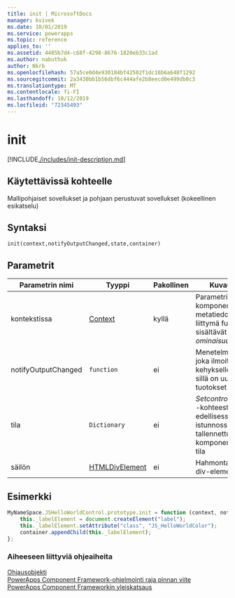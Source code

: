 ```yaml
---
title: init | MicrosoftDocs
manager: kvivek
ms.date: 10/01/2019
ms.service: powerapps
ms.topic: reference
applies_to: ''
ms.assetid: 4485b7d4-c68f-4298-8676-1820eb33c1ad
ms.author: nabuthuk
author: Nkrb
ms.openlocfilehash: 57a5ce0d4e930184bf42502f1dc16b6a648f1292
ms.sourcegitcommit: 2a3430bb1b56dbf6c444afe2b8eecd0e499db0c3
ms.translationtype: MT
ms.contentlocale: fi-FI
ms.lasthandoff: 10/12/2019
ms.locfileid: "72345493"
---
```

# <a name="init"></a>init

[!INCLUDE[./includes/init-description.md](./includes/init-description.md)]

## <a name="available-for"></a>Käytettävissä kohteelle 

Mallipohjaiset sovellukset ja pohjaan perustuvat sovellukset (kokeellinen esikatselu)

## <a name="syntax"></a>Syntaksi

`init(context,notifyOutputChanged,state,container)`

## <a name="parameters"></a>Parametrit

| Parametrin nimi|Tyyppi|Pakollinen|Kuvaus|
| ------------- |----|--------|-----------|
|kontekstissa|[Context](../context.md)|kyllä|Parametrit, komponentin metatiedot ja liittymä funktiot sisältävät *syöte ominaisuudet* .|
|notifyOutputChanged|`function`|ei|Menetelmä, joka ilmoittaa kehykselle, että sillä on uudet tuotokset|
|tila|`Dictionary`|ei|*Setcontrolstate* -kohteesta edellisessä istunnossa tallennettu komponentin tila|
|säilön|[HTMLDivElement](https://developer.mozilla.org/docs/Web/API/HTMLDivElement)|ei|Hahmontamisen div-elementit|

## <a name="example"></a>Esimerkki

```JavaScript
MyNameSpace.JSHelloWorldControl.prototype.init = function (context, notifyOutputChanged, state, container) {
    this._labelElement = document.createElement("label");
    this._labelElement.setAttribute("class", "JS_HelloWorldColor");
    container.appendChild(this._labelElement);
};
```

### <a name="related-topics"></a>Aiheeseen liittyviä ohjeaiheita

[Ohjausobjekti](../control.md)<br/>
[PowerApps Component Framework-ohjelmointi raja pinnan viite](../../reference/index.md)<br/>
[PowerApps Component Frameworkin yleiskatsaus](../../overview.md)
